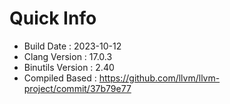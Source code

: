 # Quick Info
* Build Date : 2023-10-12
* Clang Version : 17.0.3
* Binutils Version : 2.40
* Compiled Based : https://github.com/llvm/llvm-project/commit/37b79e77
